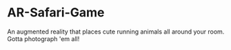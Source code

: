 # AR-Safari-Game
An augmented reality that places cute running animals all around your room. Gotta photograph 'em all!
